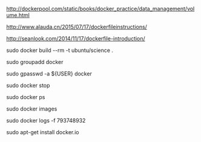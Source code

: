 http://dockerpool.com/static/books/docker_practice/data_management/volume.html

http://www.alauda.cn/2015/07/17/dockerfileinstructions/

http://seanlook.com/2014/11/17/dockerfile-introduction/

sudo docker build --rm -t ubuntu/science .

sudo groupadd docker

sudo gpasswd -a ${USER} docker

sudo docker stop

sudo docker ps

sudo docker images

sudo docker logs -f 793748932

sudo apt-get install docker.io
